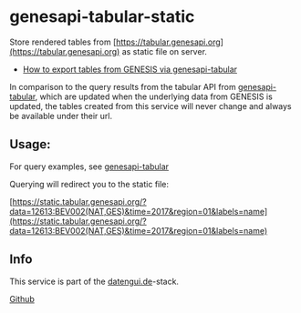 # genesapi-tabular-static

Store rendered tables from [https://tabular.genesapi.org](https://tabular.genesapi.org) as static file on server.

- [How to export tables from GENESIS via genesapi-tabular](https://tabular.genesapi.org)

In comparison to the query results from the tabular API from
[genesapi-tabular](https://github.com/datenguide/genesapi-tabular), which are updated
when the underlying data from GENESIS is updated, the tables created from this service
will never change and always be available under their url.

## Usage:

For query examples, see [genesapi-tabular](https://github.com/datenguide/genesapi-tabular)

Querying will redirect you to the static file:

[https://static.tabular.genesapi.org/?data=12613:BEV002(NAT,GES)&time=2017&region=01&labels=name](https://static.tabular.genesapi.org/?data=12613:BEV002(NAT,GES)&time=2017&region=01&labels=name)

## Info

This service is part of the [datengui.de](https://datengui.de)-stack.

[Github](https://github.com/datenguide)
